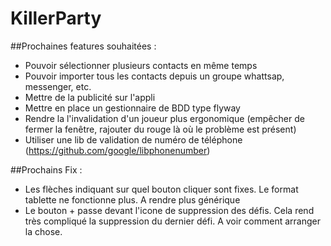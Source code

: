 # KillerParty

##Prochaines features souhaitées :
* Pouvoir sélectionner plusieurs contacts en même temps
* Pouvoir importer tous les contacts depuis un groupe whattsap, messenger, etc.
* Mettre de la publicité sur l'appli
* Mettre en place un gestionnaire de BDD type flyway
* Rendre la l'invalidation d'un joueur plus ergonomique (empêcher de fermer la fenêtre, rajouter du rouge là où le problème est présent)
* Utiliser une lib de validation de numéro de téléphone (https://github.com/google/libphonenumber)

##Prochains Fix :
* Les flèches indiquant sur quel bouton cliquer sont fixes. Le format tablette ne fonctionne plus. A rendre plus générique
* Le bouton + passe devant l'icone de suppression des défis. Cela rend très compliqué la suppression du dernier défi. A voir comment arranger la chose.
